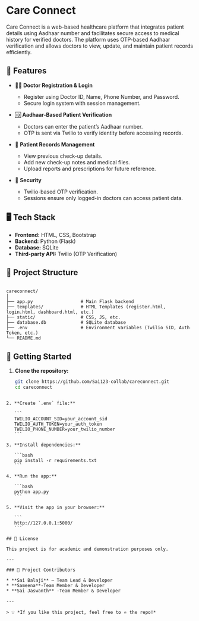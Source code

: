 

# Care Connect

Care Connect is a web-based healthcare platform that integrates patient details using Aadhaar number and facilitates secure access to medical history for verified doctors. The platform uses OTP-based Aadhaar verification and allows doctors to view, update, and maintain patient records efficiently.

## 🔧 Features

- 👨‍⚕️ **Doctor Registration & Login**
  - Register using Doctor ID, Name, Phone Number, and Password.
  - Secure login system with session management.

- 🆔 **Aadhaar-Based Patient Verification**
  - Doctors can enter the patient’s Aadhaar number.
  - OTP is sent via Twilio to verify identity before accessing records.

- 📁 **Patient Records Management**
  - View previous check-up details.
  - Add new check-up notes and medical files.
  - Upload reports and prescriptions for future reference.

- 🔐 **Security**
  - Twilio-based OTP verification.
  - Sessions ensure only logged-in doctors can access patient data.

## 🖥️ Tech Stack

- **Frontend:** HTML, CSS, Bootstrap
- **Backend:** Python (Flask)
- **Database:** SQLite
- **Third-party API:** Twilio (OTP Verification)

## 📂 Project Structure

```

careconnect/
│
├── app.py                  # Main Flask backend
├── templates/              # HTML Templates (register.html, login.html, dashboard.html, etc.)
├── static/                 # CSS, JS, etc.
├── database.db             # SQLite database
├── .env                    # Environment variables (Twilio SID, Auth Token, etc.)
└── README.md

````

## 🚀 Getting Started

1. **Clone the repository:**
   ```bash
   git clone https://github.com/Sai123-collab/careconnect.git
   cd careconnect
````

2. **Create `.env` file:**

   ```
   TWILIO_ACCOUNT_SID=your_account_sid
   TWILIO_AUTH_TOKEN=your_auth_token
   TWILIO_PHONE_NUMBER=your_twilio_number
   ```

3. **Install dependencies:**

   ```bash
   pip install -r requirements.txt
   ```

4. **Run the app:**

   ```bash
   python app.py
   ```

5. **Visit the app in your browser:**

   ```
   http://127.0.0.1:5000/
   ```

## 📝 License

This project is for academic and demonstration purposes only.

---

### 🙌 Project Contributors

* **Sai Balaji** – Team Lead & Developer
* **Sameena**-Team Member & Developer
* **Sai Jaswanth** -Team Member & Developer

---

> 💡 *If you like this project, feel free to ⭐️ the repo!*

